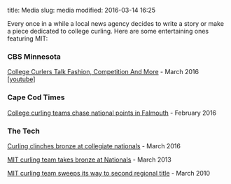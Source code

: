 title: Media
slug: media
modified: 2016-03-14 16:25

Every once in a while a local news agency decides to write a story or make a piece dedicated to college curling. Here are some entertaining ones featuring MIT:

### CBS Minnesota

[College Curlers Talk Fashion, Competition And More](http://minnesota.cbslocal.com/2016/03/12/college-curlers/) - March 2016 [[youtube]](https://www.youtube.com/watch?v=Bts0zysVs_M)

### Cape Cod Times

[College curling teams chase national points in Falmouth](http://capecodtimes.com/article/20160206/SPORTS/160209593/101016/NEWS) - February 2016

### The Tech

[Curling clinches bronze at collegiate nationals](http://tech.mit.edu/V136/N8/curling.html) - March 2016

[MIT curling team takes bronze at Nationals](http://tech.mit.edu/V133/N12/curling.html) - March 2013

[MIT curling team sweeps its way to second regional title](http://tech.mit.edu/V130/N15/curling.html) - March 2010
